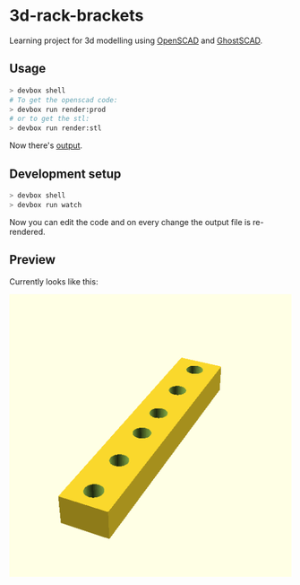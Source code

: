 # 3d-rack-brackets

Learning project for 3d modelling using [OpenSCAD](https://openscad.org/) and [GhostSCAD](https://github.com/ljanyst/ghostscad/).

## Usage

```sh
> devbox shell
# To get the openscad code:
> devbox run render:prod
# or to get the stl:
> devbox run render:stl
```

Now there's [output](./output/output.scad).

## Development setup

```sh
> devbox shell
> devbox run watch
```

Now you can edit the code and on every change the output file is re-rendered.

## Preview

Currently looks like this:

![current state of the 3d model](./output.png)
